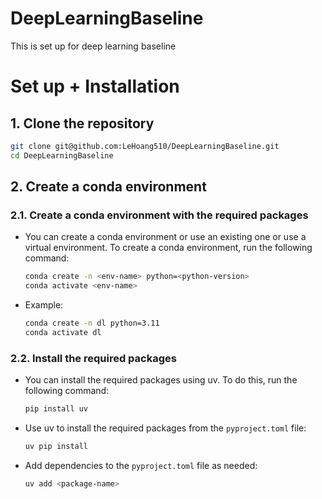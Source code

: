 # DeepLearningBaseline
This is set up for deep learning baseline


# Set up + Installation
## 1. Clone the repository

```bash
git clone git@github.com:LeHoang510/DeepLearningBaseline.git
cd DeepLearningBaseline
```
## 2. Create a conda environment

### 2.1. Create a conda environment with the required packages
- You can create a conda environment or use an existing one or use a virtual environment. To create a conda environment, run the following command:
    
    ```bash
    conda create -n <env-name> python=<python-version>
    conda activate <env-name>
    ```
- Example:

    ```bash
    conda create -n dl python=3.11
    conda activate dl
    ```

### 2.2. Install the required packages
- You can install the required packages using uv. To do this, run the following command:

    ```bash
    pip install uv
    ```

- Use uv to install the required packages from the `pyproject.toml` file:

    ```bash
    uv pip install
    ```

- Add dependencies to the `pyproject.toml` file as needed:

    ```bash
    uv add <package-name>
    ```
